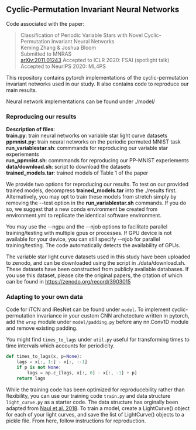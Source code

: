 ## Cyclic-Permutation Invariant Neural Networks

Code associated with the paper:
  > Classification of Periodic Variable Stars with Novel Cyclic-Permutation Invariant Neural Networks\
  > Keming Zhang & Joshua Bloom\
  > Submitted to MNRAS\
  > [arXiv:2011.01243](https://arxiv.org/abs/2011.01243)
  > Accepted to ICLR 2020: FSAI (spotlight talk)\
  > Accepted to NeurIPS 2020: ML4PS

This repository contains pytorch implementations of the cyclic-permutation invariant networks used in our study.
It also contains code to reproduce our main results.

Neural network implementations can be found under ./model/

### Reproducing our results

**Description of files**:\
**train.py**: train neural networks on variable star light curve datasets\
**ppmnist.py**: train neural networks on the periodic permuted MNIST task\
**run_variablestar.sh**: commmands for reproducing our variable star experiements\
**run_ppmnist.sh**: commmands for reproducing our PP-MNIST experiements\
**data/download.sh**: script to download the datasets\
**trained_models.tar**: trained models of Table 1 of the paper

We provide two options for reproducing our results. To test on our provided trained models, decompress
**trained_models.tar** into the ./results first. Alternatively, you may opt to train these models from stretch
simply by removing the --test option in the **run_variablestar.sh** commands. If you do so, we suggest that a new conda
environment be created from environment.yml to replicate the identical software environment. 

You may use the --ngpu and the --njob options to facilitate parallel training/testing
with multiple gpus or processes. If GPU device is not available for your device, you can still specify --njob
for parallel training/testing. The code automatically detects the availability of GPUs.

The variable star light curve datasets used in this study have been uploaded to zenodo, and can be downloaded using the
script in ./data/download.sh. These datasets have been constructed from publicly available databases. 
If you use this dataset, please cite the original papers, the citation of which can be found in 
https://zenodo.org/record/3903015

### Adapting to your own data

Code for iTCN and iResNet can be found under ``model``. To implement cyclic-permutation invariance in your custom CNN
archetecture written in pytorch, add the ``wrap`` module under ``model/padding.py`` before any nn.Conv1D module and 
remove existing padding.

You might find ``times_to_lags`` under ``util.py`` useful for transforming times to time intervals which accounts for
periodicity.
```python
def times_to_lags(x, p=None):
    lags = x[:, 1:] - x[:, :-1]
    if p is not None:
        lags = np.c_[lags, x[:, 0] - x[:, -1] + p]
    return lags
```

While the training code has been optimized for reproducebility rather than flexibility, you can use our training code 
``train.py`` and data structure ``light_curve.py`` as a starter code. 
The data structure has orginally been adapted from 
[Naul et al. 2018](https://github.com/bnaul/IrregularTimeSeriesAutoencoderPaper). To train a model, create a 
LightCurve() object for each of your light curves, and save the list of LightCurve() objects to a pickle file. From
here, follow instructions for reproduction.